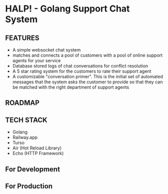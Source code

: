 # HALP! - Golang Support Chat System

## FEATURES
- A simple websocket chat system
- matches and connects a pool of customers with a pool of online support agents for your service
- Database stored logs of chat conversations for conflict resolution
- A 5 star rating system for the customers to rate their support agent
- A customizable "conversation primer". This is the initial set of automated messages that the system asks the customer to provide so that they can be matched with the right department of support agents

## ROADMAP 

## TECH STACK 
- Golang
- Railway.app
- Turso
- Air (Hot Reload Library)
- Echo (HTTP Framework)

## For Development


## For Production